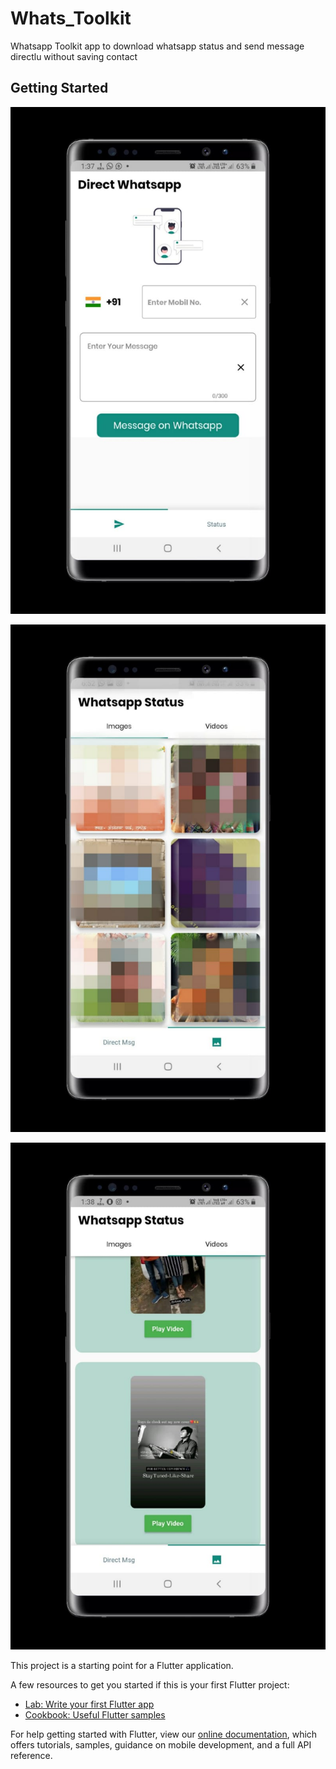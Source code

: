 # Whats_Toolkit

Whatsapp Toolkit app to download whatsapp status and send message directlu without saving contact

## Getting Started


![alt text](https://github.com/roshan-codes/WhatsTools/blob/master/WhatsApp%20Image%202021-03-05%20at%201.39.17%20PM.jpeg)

![alt text](https://github.com/roshan-codes/WhatsTools/blob/master/WhatsApp%20Image%202021-03-05%20at%201.39.18%20PM%20(1).jpeg)

![alt text](https://github.com/roshan-codes/WhatsTools/blob/master/WhatsApp%20Image%202021-03-05%20at%201.39.18%20PM.jpeg)

This project is a starting point for a Flutter application.

A few resources to get you started if this is your first Flutter project:

- [Lab: Write your first Flutter app](https://flutter.dev/docs/get-started/codelab)
- [Cookbook: Useful Flutter samples](https://flutter.dev/docs/cookbook)

For help getting started with Flutter, view our
[online documentation](https://flutter.dev/docs), which offers tutorials,
samples, guidance on mobile development, and a full API reference.
